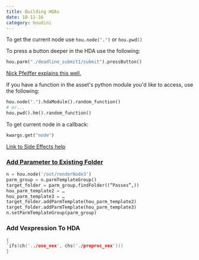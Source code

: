 ```yaml
---
title: Building HDAs
date: 18-11-16
category: houdini
---
```


To get the current node use `hou.node('.')` or `hou.pwd()`

To press a button deeper in the HDA use the following:
```python
hou.parm("./deadline_submit1/submit").pressButton()
```
[Nick Pfeiffer explains this well.](http://nicholaspfeiffer.com/blog/2016/2/20/houdini-tip-of-the-day-python-pressbutton-and-set-commands)

If you have a function in the asset's python module you'd like to access, use the following:
```python
hou.node(".").hdaModule().random_function()
# or...
hou.pwd().hm().random_function()
```
To get current node in a callback:
```python
kwargs.get("node")
```

[Link to Side Effects help](http://www.sidefx.com/docs/houdini/hom/hou/HDAModule.html)

### [Add Parameter to Existing Folder](https://www.sidefx.com/forum/topic/20361/?page=1#post-95571)

```python
n = hou.node('/out/renderNode3')
parm_group = n.parmTemplateGroup()
target_folder = parm_group.findFolder((“Passes”,))
hou_parm_template2 = …
hou_parm_template3 = …
target_folder.addParmTemplate(hou_parm_template2)
target_folder.addParmTemplate(hou_parm_template3)
n.setParmTemplateGroup(parm_group)
```

### Add Vexpression To HDA

```c
{
`ifs(ch('../use_vex', chs('./preproc_vex')))
}